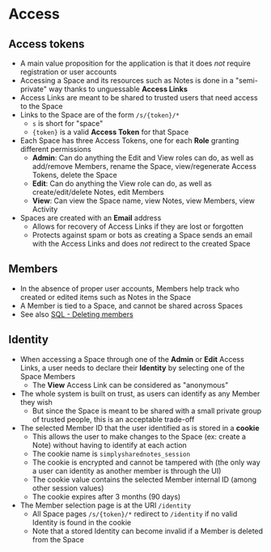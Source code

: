 # Access

## Access tokens

- A main value proposition for the application is that it does _not_ require registration or user accounts
- Accessing a Space and its resources such as Notes is done in a "semi-private" way thanks to unguessable **Access Links**
- Access Links are meant to be shared to trusted users that need access to the Space
- Links to the Space are of the form `/s/{token}/*`
  - `s` is short for "space"
  - `{token}` is a valid **Access Token** for that Space
- Each Space has three Access Tokens, one for each **Role** granting different permissions
  - **Admin**: Can do anything the Edit and View roles can do, as well as add/remove Members, rename the Space, view/regenerate Access Tokens, delete the Space
  - **Edit**: Can do anything the View role can do, as well as create/edit/delete Notes, edit Members
  - **View**: Can view the Space name, view Notes, view Members, view Activity
- Spaces are created with an **Email** address
  - Allows for recovery of Access Links if they are lost or forgotten
  - Protects against spam or bots as creating a Space sends an email with the Access Links and does _not_ redirect to the created Space

## Members

- In the absence of proper user accounts, Members help track who created or edited items such as Notes in the Space
- A Member is tied to a Space, and cannot be shared across Spaces
- See also [SQL - Deleting members](sql.md#deleting-members)

## Identity

- When accessing a Space through one of the **Admin** or **Edit** Access Links, a user needs to declare their **Identity** by selecting one of the Space Members
  - The **View** Access Link can be considered as "anonymous"
- The whole system is built on trust, as users can identify as any Member they wish
  - But since the Space is meant to be shared with a small private group of trusted people, this is an acceptable trade-off
- The selected Member ID that the user identified as is stored in a **cookie**
  - This allows the user to make changes to the Space (ex: create a Note) without having to identify at each action
  - The cookie name is `simplysharednotes_session`
  - The cookie is encrypted and cannot be tampered with (the only way a user can identity as another member is through the UI)
  - The cookie value contains the selected Member internal ID (among other session values)
  - The cookie expires after 3 months (90 days)
- The Member selection page is at the URI `/identity`
  - All Space pages `/s/{token}/*` redirect to `/identity` if no valid Identity is found in the cookie
  - Note that a stored Identity can become invalid if a Member is deleted from the Space
